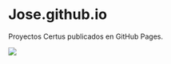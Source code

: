 # Jose.github.io
Proyectos Certus publicados en GitHub Pages.

![](https://github.com/aioros129/Jose.github.io/blob/main/descarga%20(1).jpeg)

